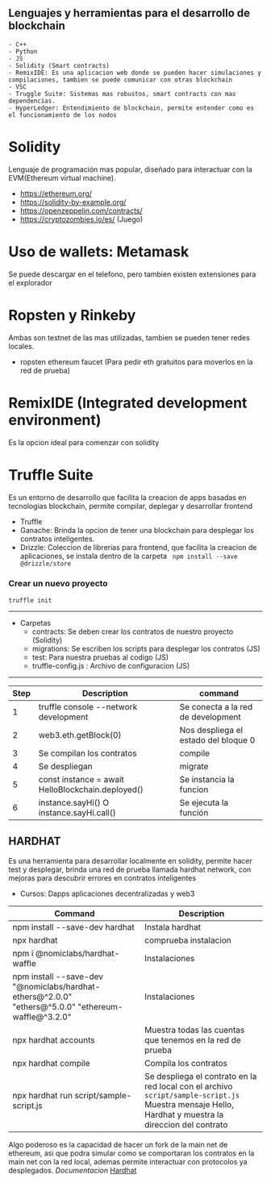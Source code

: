 

## Lenguajes y herramientas para el desarrollo de blockchain
    - C++
    - Python
    - JS
    - Solidity (Smart contracts)
    - RemixIDE: Es una aplicacion web donde se pueden hacer simulaciones y compilaciones, tambien se puede comunicar con otras blockchain
    - VSC
    - Truggle Suite: Sistemas mas robustos, smart contracts con mas dependencias.
    - HyperLedger: Entendimiento de blockchain, permite entender como es el funcionamiento de los nodos

# Solidity
Lenguaje de programación mas popular, diseñado para interactuar con la EVM(Ethereum virtual machine). 
* https://ethereum.org/
* https://solidity-by-example.org/
* https://openzeppelin.com/contracts/
* https://cryptozombies.io/es/ (Juego)

# Uso de wallets: Metamask
Se puede descargar en el telefono, pero tambien existen extensiones para el explorador

# Ropsten y Rinkeby
Ambas son testnet de las mas utilizadas, tambien se pueden tener redes locales.
- ropsten ethereum faucet (Para pedir eth gratuitos para moverlos en la red de prueba)

# RemixIDE (Integrated development environment)
Es la opcion ideal para comenzar con solidity

# Truffle Suite
Es un entorno de desarrollo que facilita la creacion de apps basadas en tecnologias blockchain, permite compilar, deplegar y desarrollar frontend

 - Truffle
 - Ganache: Brinda la opcion de tener una blockchain para desplegar los contratos inteligentes.
 - Drizzle: Coleccion de librerias para frontend, que facilita la creacion de aplicaciones, se instala dentro de la carpeta 
 ``` npm install --save @drizzle/store```
 
 ### Crear un nuevo proyecto
 ```truffle init```

 ---
 - Carpetas
    - contracts: Se deben crear los contratos de nuestro proyecto (Solidity)
    - migrations: Se escriben los scripts para desplegar los contratos (JS)
    - test: Para nuestra pruebas al codigo (JS)
    - truffle-config.js : Archivo de configuracion (JS)

---------------------------

| Step | Description | command |
|------|-------------|---------|
| 1    |truffle console --network development| Se conecta a la red de development |
| 2    |web3.eth.getBlock(0) |Nos despliega el estado del bloque 0
| 3    |Se compilan los contratos |compile
| 4    |Se despliegan |migrate
| 5    |const instance = await HelloBlockchain.deployed()| Se instancia la funcion
| 6    |instance.sayHi() O instance.sayHi.call()| Se ejecuta la función


## HARDHAT
Es una herramienta para desarrollar localmente en solidity, permite hacer test y desplegar, brinda una red de prueba llamada hardhat network, con mejoras para descubrir errores en contratos inteligentes

- Cursos: Dapps aplicaciones decentralizadas y web3

|Command|Description|
|-------|-------|
|npm install --save-dev hardhat|Instala hardhat|
|npx hardhat|comprueba instalacion|
| npm i @nomiclabs/hardhat-waffle | Instalaciones |
  npm install --save-dev "@nomiclabs/hardhat-ethers@^2.0.0" "ethers@^5.0.0" "ethereum-waffle@^3.2.0"| Instalaciones |
| npx hardhat accounts | Muestra todas las cuentas que tenemos en la red de prueba |
| npx hardhat compile | Compila los contratos |
|npx hardhat run script/sample-script.js|Se despliega el contrato en la red local con el archivo ```script/sample-script.js``` Muestra mensaje Hello, Hardhat y muestra la direccion del contrato|

Algo poderoso es la capacidad de hacer un fork de la main net de ethereum, asi que podra simular como se comportaran los contratos en la main net con la red local, ademas permite interactuar con protocolos ya desplegados. 
*Documentacion* [Hardhat](https://www.hardhat.org)
